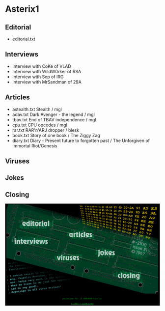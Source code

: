 # Asterix1

## Editorial
- editorial.txt
## Interviews
- Interview with CoKe of VLAD
- Interview with WildW0rker of RSA
- Interview with Sep of IRG
- Interview with MrSandman of 29A
## Articles
- astealth.txt Stealth / mgl
- adav.txt Dark Avenger - the legend / mgl
- tbav.txt End of TBAV independence / mgl
- cpu.txt CPU opcodes / mgl
- rar.txt RAR'n'ARJ dropper / blesk
- book.txt Story of one book / The Ziggy Zag
- diary.txt Diary - Present future to forgotten past / The Unforgiven of Immortal Riot/Genesis
## Viruses
## Jokes
## Closing

![1](01.png)


